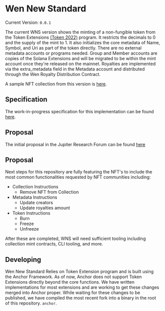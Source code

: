 # Wen New Standard
Current Version: ```0.0.1```

The current WNS version shows the minting of a non-fungible token from the Token Extensions [(Token 2022)](https://spl.solana.com/token-2022) program. It restricts the decimals to 0 and the supply of the mint to 1. It also initializes the core metadata of Name, Symbol, and Uri as part of the token directly. There are no external metadata accounts or programs needed. Group and Member accounts are copies of the Solana Extensions and will be migrated to be within the mint account once they're released on the mainnet. Royalties are implemented via the extra_metadata field in the Metadata account and distributed through the Wen Royalty Distribution Contract.

A sample NFT collection from this version is [here](https://www.tensor.trade/trade/assetdash_elements).

## Specification
The work-in-progress specification for this implementation can be found [here](https://docs.google.com/document/d/1IF9osst7OmX8nwkLDtDSin_b-zkQsj7GhS0x7T0TQcg/edit).

## Proposal
The initial proposal in the Jupiter Research Forum can be found [here]()

## Proposal
Next steps for this repository are fully featuring the NFT's to include the most common functionalities requested by NFT communities including:
- Collection Instructions
    - Remove NFT from Collection
- Metadata Instructions
    - Update creators
    - Update royalties amount
- Token Instructions
    - Burn
    - Freeze
    - Unfreeze

After these are completed, WNS will need sufficient tooling including collection mint contracts, CLI tooling, and more.

## Developing
Wen New Standard Relies on Token Extension program and is built using the Anchor Framework. As of now, Anchor does not support Token Extensions directly beyond the core functions. We have written implementations for most extensions and are working to get these changes merged into Anchor proper. While waiting for these changes to be published, we have compiled the most recent fork into a binary in the root of this repository. ```anchor```. 
